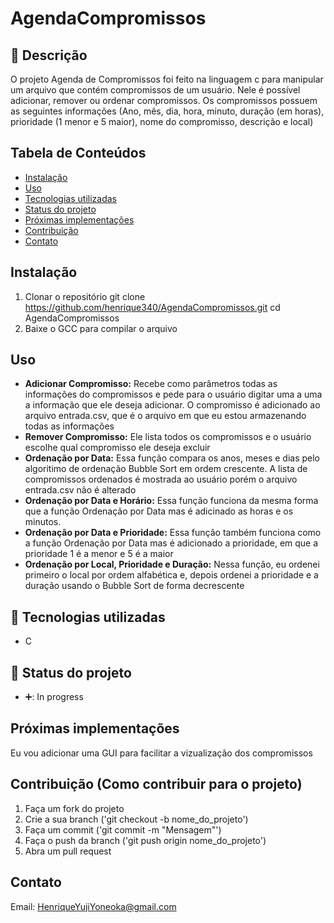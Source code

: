 # AgendaCompromissos

## :memo: Descrição
O projeto Agenda de Compromissos foi feito na linguagem c para manipular um arquivo que contém compromissos de um usuário. Nele é possível adicionar, remover ou ordenar compromissos.
Os compromissos possuem as seguintes informações (Ano, mês, dia, hora, minuto, duração (em horas), prioridade (1 menor e 5 maior), nome do compromisso, descrição e local)

## Tabela de Conteúdos
- [Instalação](#Instalação) 
- [Uso](#Uso)
- [Tecnologias utilizadas](#Tecnologias)
- [Status do projeto](#Status)
- [Próximas implementações](#Proximas)
- [Contribuição](#Contribuição)
- [Contato](#Contato)

## Instalação
1. Clonar o repositório
git clone https://github.com/henrique340/AgendaCompromissos.git
cd AgendaCompromissos
2. Baixe o GCC para compilar o arquivo

## Uso
* **Adicionar Compromisso:** Recebe como parâmetros todas as informações do compromissos e pede para o usuário digitar uma a uma a informação que ele deseja adicionar. O compromisso é adicionado ao arquivo entrada.csv, que é o arquivo em que eu estou armazenando todas as informações
*  **Remover Compromisso:** Ele lista todos os compromissos e o usuário escolhe qual compromisso ele deseja excluir
*  **Ordenação por Data:** Essa função compara os anos, meses e dias pelo algoritimo de ordenação Bubble Sort em ordem crescente. A lista de compromissos ordenados é mostrada ao usuário porém o arquivo entrada.csv não é alterado
*  **Ordenação por Data e Horário:** Essa função funciona da mesma forma que a função Ordenação por Data mas é adicinado as horas e os minutos.
*  **Ordenação por Data e Prioridade:** Essa função também funciona como a função Ordenação por Data mas é adicionado a prioridade, em que a prioridade 1 é a menor e 5 é a maior
*  **Ordenação por Local, Prioridade e Duração:** Nessa função, eu ordenei primeiro o local por ordem alfabética e, depois ordenei a prioridade e a duração usando o Bubble Sort de forma decrescente  

## :wrench: Tecnologias utilizadas
* C

## :dart: Status do projeto
* ➕:  In progress

## Próximas implementações
Eu vou adicionar uma GUI para facilitar a vizualização dos compromissos

## Contribuição (Como contribuir para o projeto)
1. Faça um fork do projeto
2. Crie a sua branch ('git checkout -b nome_do_projeto')
3. Faça um commit ('git commit -m "Mensagem"')
4. Faça o push da branch ('git push origin nome_do_projeto')
5. Abra um pull request

## Contato
Email: HenriqueYujiYoneoka@gmail.com
